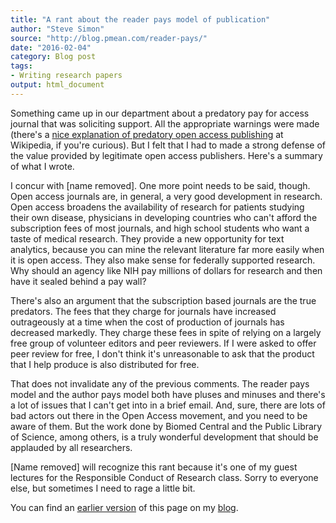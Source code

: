 ```yaml
---
title: "A rant about the reader pays model of publication"
author: "Steve Simon"
source: "http://blog.pmean.com/reader-pays/"
date: "2016-02-04"
category: Blog post
tags:
- Writing research papers
output: html_document
---
```


Something came up in our department about a predatory pay for access journal that was soliciting support. All the appropriate warnings were made (there's a [nice explanation of predatory open access publishing][wiki1] at Wikipedia, if you're curious). But I felt that I had to made a strong defense of the value provided by legitimate open access publishers. Here's a summary of what I wrote.

<!---More--->

I concur with \[name removed\]. One more point needs to be said, though. Open access journals are, in general, a very good development in research. Open access broadens the availability of research for patients studying their own disease, physicians in developing countries who can't afford the subscription fees of most journals, and high school students who want a taste of medical research. They provide a new opportunity for text analytics, because you can mine the relevant literature far more easily when it is open access. They also make sense for federally supported research. Why should an agency like NIH pay millions of dollars for research and then have it sealed behind a pay wall?

There's also an argument that the subscription based journals are the true predators. The fees that they charge for journals have increased outrageously at a time when the cost of production of journals has decreased markedly. They charge these fees in spite of relying on a largely free group of volunteer editors and peer reviewers. If I were asked to offer peer review for free, I don't think it's unreasonable to ask that the product that I help produce is also distributed for free.

That does not invalidate any of the previous comments. The reader pays model and the author pays model both have pluses and minuses and there's a lot of issues that I can't get into in a brief email. And, sure, there are lots of bad actors out there in the Open Access movement, and you need to be aware of them. But the work done by Biomed Central and the Public Library of Science, among others, is a truly wonderful development that should be applauded by all researchers.

\[Name removed\] will recognize this rant because it's one of my guest lectures for the Responsible Conduct of Research class. Sorry to everyone else, but sometimes I need to rage a little bit.

You can find an [earlier version][sim1] of this page on my [blog][sim2].

[sim1]: http://blog.pmean.com/reader-pays/
[sim2]: http://blog.pmean.com

[wiki1]: https://en.wikipedia.org/wiki/Predatory_open_access_publishing
